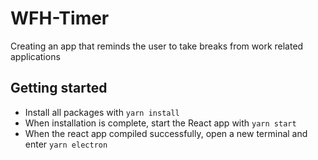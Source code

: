 # WFH-Timer
Creating an app that reminds the user to take breaks from work related applications

## Getting started
- Install all packages with ```yarn install```
- When installation is complete, start the React app with ```yarn start```
- When the react app compiled successfully, open a new terminal and enter ```yarn electron```